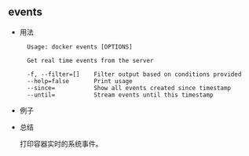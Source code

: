 
## events

* 用法

		Usage: docker events [OPTIONS]

		Get real time events from the server

  		-f, --filter=[]    Filter output based on conditions provided
  		--help=false       Print usage
  		--since=           Show all events created since timestamp
  		--until=           Stream events until this timestamp



* 例子

* 总结

	打印容器实时的系统事件。
